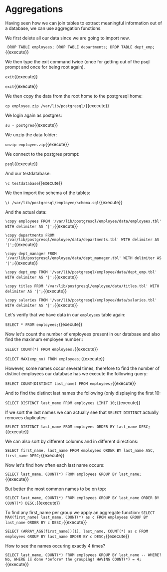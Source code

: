 # Aggregations

Having seen how we can join tables to extract meaningful information out of a
database, we can use aggregation functions.

We first delete all our data since we are going to import new.

`
DROP TABLE employees;
DROP TABLE departments;
DROP TABLE dept_emp;`{{execute}}

We then type the exit command twice (once for getting out of the psql prompt
and once for being root again).

`exit`{{execute}}

`exit`{{execute}}

We then copy the data from the root home to the postgresql home:

`cp employee.zip /var/lib/postgresql/`{{execute}}

We login again as postgres:

`su - postgres`{{execute}}

We unzip the data folder:

`unzip employee.zip`{{execute}}

We connect to the postgres prompt:

`psql`{{execute}}

And our testdatabase:

`\c testdatabase`{{execute}}

We then import the schema of the tables:

`\i /var/lib/postgresql/employee/schema.sql`{{execute}}

And the actual data:

`\copy employees FROM '/var/lib/postgresql/employee/data/employees.tbl' WITH delimiter AS '|';`{{execute}}

`\copy departments FROM '/var/lib/postgresql/employee/data/departments.tbl' WITH delimiter AS '|';`{{execute}}

`\copy dept_manager FROM '/var/lib/postgresql/employee/data/dept_manager.tbl' WITH delimiter AS '|';`{{execute}}

`\copy dept_emp FROM '/var/lib/postgresql/employee/data/dept_emp.tbl' WITH delimiter AS '|';`{{execute}}

`\copy titles FROM '/var/lib/postgresql/employee/data/titles.tbl' WITH delimiter AS '|';`{{execute}}

`\copy salaries FROM '/var/lib/postgresql/employee/data/salaries.tbl' WITH delimiter AS '|';`{{execute}}

Let's verify that we have data in our `employees` table again:

`SELECT * FROM employees;`{{execute}}

Now let's count the number of employees present in our database and also find
the maximum employee number::

`SELECT COUNT(*) FROM employees;`{{execute}}

`SELECT MAX(emp_no) FROM employees;`{{execute}}

However, some names occur several times, therefore to find the number of
distinct employees our database has we execute the following query:

`SELECT COUNT(DISTINCT last_name) FROM employees;`{{execute}}

And to find the distinct last names the following (only displaying the first 10:

`SELECT DISTINCT last_name FROM employees LIMIT 10;`{{execute}}

If we sort the last names we can actually see that `SELECT DISTINCT` actually
removes duplicates:

`SELECT DISTINCT last_name
FROM employees
ORDER BY last_name DESC;`{{execute}}

We can also sort by different columns and in different directions:

`SELECT first_name, last_name
FROM employees
ORDER BY last_name ASC, first_name DESC;`{{execute}}

Now let's find how often each last name occurs:

`SELECT last_name, COUNT(*)
FROM employees
GROUP BY last_name;`{{execute}}

But better the most common names to be on top:

`SELECT last_name, COUNT(*)
FROM employees
GROUP BY last_name
ORDER BY COUNT(*) DESC;`{{execute}}

To find any first_name per group we apply an aggregate function:
`SELECT MAX(first_name) last_name, COUNT(*) as c
FROM employees
GROUP BY last_name
ORDER BY c DESC;`{{execute}}

`SELECT (ARRAY_AGG(first_name))[1], last_name, COUNT(*) as c
FROM employees
GROUP BY last_name
ORDER BY c DESC;`{{execute}}

How to see the names occuring exactly 4 times?

`SELECT last_name, COUNT(*)
FROM employees
GROUP BY last_name
-- WHERE? No, WHERE is done *before* the grouping!
HAVING COUNT(*) = 4;`{{execute}}

